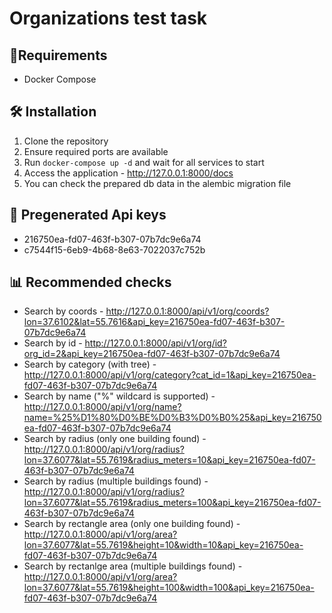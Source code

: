 # Organizations test task

## 🔧Requirements
- Docker Compose

## 🛠 Installation
1. Clone the repository
2. Ensure required ports are available
3. Run `docker-compose up -d` and wait for all services to start
4. Access the application - http://127.0.0.1:8000/docs
5. You can check the prepared db data in the alembic migration file

## 👥 Pregenerated Api keys
- 216750ea-fd07-463f-b307-07b7dc9e6a74
- c7544f15-6eb9-4b68-8e63-7022037c752b

## 📊 Recommended checks
- Search by coords - http://127.0.0.1:8000/api/v1/org/coords?lon=37.6102&lat=55.7616&api_key=216750ea-fd07-463f-b307-07b7dc9e6a74
- Search by id - http://127.0.0.1:8000/api/v1/org/id?org_id=2&api_key=216750ea-fd07-463f-b307-07b7dc9e6a74
- Search by category (with tree) - http://127.0.0.1:8000/api/v1/org/category?cat_id=1&api_key=216750ea-fd07-463f-b307-07b7dc9e6a74
- Search by name ("%" wildcard is supported) - http://127.0.0.1:8000/api/v1/org/name?name=%25%D1%80%D0%BE%D0%B3%D0%B0%25&api_key=216750ea-fd07-463f-b307-07b7dc9e6a74
- Search by radius (only one building found) - http://127.0.0.1:8000/api/v1/org/radius?lon=37.6077&lat=55.7619&radius_meters=10&api_key=216750ea-fd07-463f-b307-07b7dc9e6a74
- Search by radius (multiple buildings found) - http://127.0.0.1:8000/api/v1/org/radius?lon=37.6077&lat=55.7619&radius_meters=100&api_key=216750ea-fd07-463f-b307-07b7dc9e6a74
- Search by rectangle area (only one building found) - http://127.0.0.1:8000/api/v1/org/area?lon=37.6077&lat=55.7619&height=10&width=10&api_key=216750ea-fd07-463f-b307-07b7dc9e6a74
- Search by rectanlge area (multiple buildings found) - http://127.0.0.1:8000/api/v1/org/area?lon=37.6077&lat=55.7619&height=100&width=100&api_key=216750ea-fd07-463f-b307-07b7dc9e6a74
